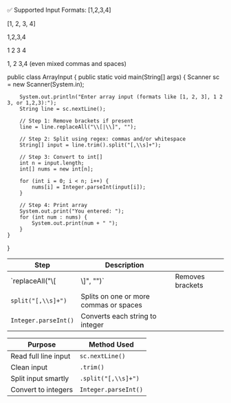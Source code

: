 ✅ Supported Input Formats:
[1,2,3,4]

[1, 2, 3, 4]

1,2,3,4

1 2 3 4

1, 2 3,4 (even mixed commas and spaces) 


public class ArrayInput {
    public static void main(String[] args) {
        Scanner sc = new Scanner(System.in);

        System.out.println("Enter array input (formats like [1, 2, 3], 1 2 3, or 1,2,3):");
        String line = sc.nextLine();

        // Step 1: Remove brackets if present
        line = line.replaceAll("\\[|\\]", "");

        // Step 2: Split using regex: commas and/or whitespace
        String[] input = line.trim().split("[,\\s]+");

        // Step 3: Convert to int[]
        int n = input.length;
        int[] nums = new int[n];

        for (int i = 0; i < n; i++) {
            nums[i] = Integer.parseInt(input[i]);
        }

        // Step 4: Print array
        System.out.print("You entered: ");
        for (int num : nums) {
            System.out.print(num + " ");
        }
    }
}


| Step                 | Description                            |                  |
| -------------------- | -------------------------------------- | ---------------- |
| \`replaceAll("\\\[   | \\]", "")\`                            | Removes brackets |
| `split("[,\\s]+")`   | Splits on one or more commas or spaces |                  |
| `Integer.parseInt()` | Converts each string to integer        |                  |


| Purpose              | Method Used          |
| -------------------- | -------------------- |
| Read full line input | `sc.nextLine()`      |
| Clean input          | `.trim()`            |
| Split input smartly  | `.split("[,\\s]+")`  |
| Convert to integers  | `Integer.parseInt()` |
